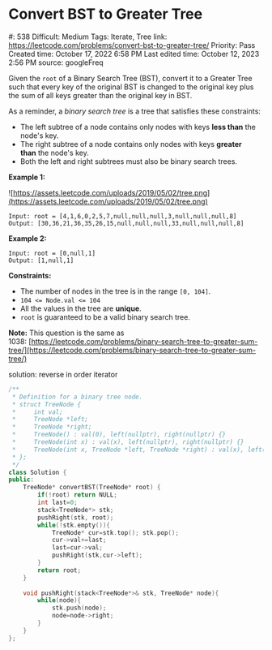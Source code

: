 # Convert BST to Greater Tree

#: 538
Difficult: Medium
Tags: Iterate, Tree
link: https://leetcode.com/problems/convert-bst-to-greater-tree/
Priority: Pass
Created time: October 17, 2022 6:58 PM
Last edited time: October 12, 2023 2:56 PM
source: googleFreq

Given the `root` of a Binary Search Tree (BST), convert it to a Greater Tree such that every key of the original BST is changed to the original key plus the sum of all keys greater than the original key in BST.

As a reminder, a *binary search tree* is a tree that satisfies these constraints:

- The left subtree of a node contains only nodes with keys **less than** the node's key.
- The right subtree of a node contains only nodes with keys **greater than** the node's key.
- Both the left and right subtrees must also be binary search trees.

**Example 1:**

![https://assets.leetcode.com/uploads/2019/05/02/tree.png](https://assets.leetcode.com/uploads/2019/05/02/tree.png)

```
Input: root = [4,1,6,0,2,5,7,null,null,null,3,null,null,null,8]
Output: [30,36,21,36,35,26,15,null,null,null,33,null,null,null,8]

```

**Example 2:**

```
Input: root = [0,null,1]
Output: [1,null,1]

```

**Constraints:**

- The number of nodes in the tree is in the range `[0, 104]`.
- `104 <= Node.val <= 104`
- All the values in the tree are **unique**.
- `root` is guaranteed to be a valid binary search tree.

**Note:** This question is the same as 1038: [https://leetcode.com/problems/binary-search-tree-to-greater-sum-tree/](https://leetcode.com/problems/binary-search-tree-to-greater-sum-tree/)

solution: reverse in order iterator

```cpp
/**
 * Definition for a binary tree node.
 * struct TreeNode {
 *     int val;
 *     TreeNode *left;
 *     TreeNode *right;
 *     TreeNode() : val(0), left(nullptr), right(nullptr) {}
 *     TreeNode(int x) : val(x), left(nullptr), right(nullptr) {}
 *     TreeNode(int x, TreeNode *left, TreeNode *right) : val(x), left(left), right(right) {}
 * };
 */
class Solution {
public:
    TreeNode* convertBST(TreeNode* root) {
        if(!root) return NULL;
        int last=0;
        stack<TreeNode*> stk;
        pushRight(stk, root);
        while(!stk.empty()){
            TreeNode* cur=stk.top(); stk.pop();
            cur->val+=last;
            last=cur->val;
            pushRight(stk,cur->left);
        }
        return root;
    }
    
    void pushRight(stack<TreeNode*>& stk, TreeNode* node){
        while(node){
            stk.push(node);
            node=node->right;
        }
    }
};
```